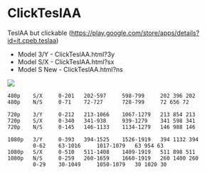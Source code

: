 # ClickTeslAA
TeslAA but clickable (https://play.google.com/store/apps/details?id=it.cpeb.teslaa)


* Model 3/Y - ClickTeslAA.html?3y
* Model S/X - ClickTeslAA.html?sx
* Model S New - ClickTeslAA.html?ns

![](https://github.com/royjr/ClickTeslAA/blob/main/realtesla.png?raw=true)

``` 480p	3/Y 	0-117 	118-681 	682-799		118 564 118
480p	S/X 	0-201 	202-597 	598-799		202 396 202
480p	N/S 	0-71 	72-727 		728-799		72 656 72

720p	3/Y 	0-212 	213-1066 	1067-1279	213 854 213
720p	S/X 	0-340 	341-938 	939-1279	341 598 341
720p	N/S 	0-145 	146-1133 	1134-1279	146 988 146

1080p	3/Y 	0-393 	394-1525 	1526-1919	394 1132 394
		0-62	63-1016		1017-1079	63 954 63
1080p	S/X 	0-510 	511-1408 	1409-1919	511 898 511
1080p	N/S 	0-259 	260-1659 	1660-1919	260 1400 260
		0-29	30-1049		1050-1079	30 1020 30
```
